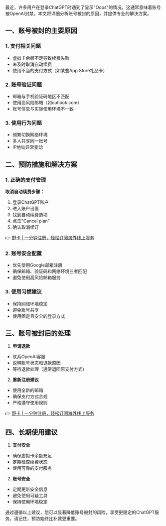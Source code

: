 最近，许多用户在登录ChatGPT时遇到了显示"Oops"的情况，这通常意味着账号被OpenAI封禁。本文将详细分析账号被封的原因，并提供专业的解决方案。

## 一、账号被封的主要原因

### 1. 支付相关问题
- 虚拟卡余额不足导致续费失败
- 未及时取消自动续费
- 使用不当的支付方式（如某些App Store礼品卡）

### 2. 账号验证问题
- 邮箱与手机验证码地区不匹配
- 使用高风险邮箱（如outlook.com）
- 账号信息与实际使用环境不一致

### 3. 使用行为问题
- 频繁切换网络环境
- 多人共享同一账号
- IP地址异常变动

## 二、预防措施和解决方案

### 1. 正确的支付管理
**取消自动续费步骤：**
1. 登录ChatGPT账户
2. 进入账户设置
3. 找到自动续费选项
4. 点击"Cancel plan"
5. 确认取消续订

👉 [野卡 | 一分钟注册，轻松订阅海外线上服务](https://bit.ly/bewildcard)

### 2. 账号安全配置
- 优先使用Google邮箱注册
- 确保邮箱、验证码和网络环境三者匹配
- 避免使用高风险邮箱服务

### 3. 使用习惯建议
- 保持网络环境稳定
- 避免账号共享
- 使用固定且安全的登录方式

## 三、账号被封后的处理

1. **申请退款**
- 联系OpenAI客服
- 说明账号状态和退款原因
- 等待退款处理（通常退回原支付方式）

2. **重新注册建议**
- 使用全新的邮箱
- 确保支付方式合规
- 严格遵守使用规则

👉 [野卡 | 一分钟注册，轻松订阅海外线上服务](https://bit.ly/bewildcard)

## 四、长期使用建议

1. **支付安全**
- 确保虚拟卡余额充足
- 定期检查续费状态
- 使用可靠的支付服务

2. **账号安全**
- 定期更新安全信息
- 避免使用可疑工具
- 保持使用环境稳定

通过遵循以上建议，您可以显著降低账号被封的风险，享受更稳定的ChatGPT服务。请记住，预防始终比补救更重要。